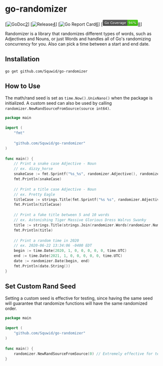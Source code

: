 # go-randomizer

[![GoDoc][1][2]] [![Release][3][4]] [![Go Report Card][5][6]] [![Coverage][7][8]]

[1]: https://godoc.org/github.com/Squwid/go-randomizer?status.svg
[2]: https://godoc.org/github.com/Squwid/go-randomizer
[3]: https://img.shields.io/github/v/release/Squwid/go-randomizer.svg
[4]: https://github.com/Squwid/go-randomizer/releases/latest
[5]: https://goreportcard.com/badge/github.com/Squwid/go-randomizer
[6]: https://goreportcard.com/report/github.com/Squwid/go-randomizer
[7]: coverage.png
[8]: https://github.com/Squwid/go-randomizer



Randomizer is a library that randomizes different types of words, such as Adjectives and Nouns, or just Words and handles all of Go's randomizing concurrency for you. Also can pick a time between a start and end date.

## Installation

`go get github.com/Squwid/go-randomizer`

## How to Use

The math/rand seed is set as `time.Now().UnixNano()` when the package is initialized. A custom seed can also be used by calling `randomizer.NewRandSourceFromSource(source int64)`.

```go
package main

import (
    "fmt"

    "github.com/Squwid/go-randomizer"
)

func main() {
    // Print a snake case Adjective - Noun 
    // ex. dizzy_horse
    snakeCase := fmt.Sprintf("%s_%s", randomizer.Adjective(), randomizer.Noun())
    fmt.Println(snakeCase)

    // Print a title case Adjective - Noun
    // ex. Pretty Eagle
    titleCase := strings.Title(fmt.Sprintf("%s %s", randomizer.Adjective(), randomizer.Noun()))
    fmt.Println(titleCase)

    // Print a fake title between 5 and 10 words
    // ex. Astonishing Tiger Massive Glorious Dress Walrus Swanky
    title := strings.Title(strings.Join(randomizer.Words(randomizer.Number(5, 10)), " "))
    fmt.Println(title)

    // Print a random time in 2020
    // ex. 2020-06-22 13:34:06 -0400 EDT
    begin := time.Date(2020, 1, 0, 0, 0, 0, 0, time.UTC)
	end := time.Date(2021, 1, 0, 0, 0, 0, 0, time.UTC)
    date := randomizer.Date(begin, end)
    fmt.Println(date.String())
}
```

## Set Custom Rand Seed

Setting a custom seed is effective for testing, since having the same seed will guarantee that randomize functions will have the same randomized order.

```go
package main

import (
    "github.com/Squwid/go-randomizer"
)

func main() {
    randomizer.NewRandSourceFromSource(0) // Extremely effective for testing, randomize will always have same order
}
```